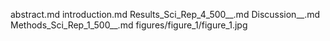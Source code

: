 abstract.md
introduction.md
Results_Sci_Rep_4_500__.md
Discussion__.md
Methods_Sci_Rep_1_500__.md
figures/figure_1/figure_1.jpg
